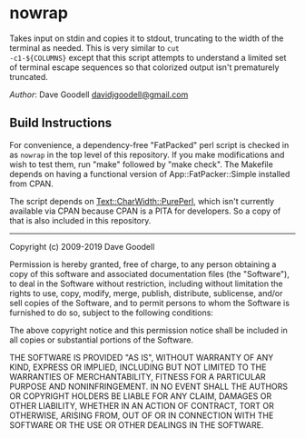 # nowrap

Takes input on stdin and copies it to stdout, truncating to the width of the
terminal as needed. This is very similar to <code>cut -c1-${COLUMNS}</code>
except that this script attempts to understand a limited set of terminal escape
sequences so that colorized output isn't prematurely truncated.

*Author*: Dave Goodell <davidjgoodell@gmail.com>

## Build Instructions

For convenience, a dependency-free "FatPacked" perl script is checked in as
`nowrap` in the top level of this repository.  If you make modifications and
wish to test them, run "make" followed by "make check".  The Makefile depends
on having a functional version of App::FatPacker::Simple installed from CPAN.

The script depends on [Text::CharWidth::PurePerl](https://github.com/goodell/text-charwidth-pureperl),
which isn't currently available via CPAN because CPAN is a PITA for
developers.  So a copy of that is also included in this repository.

-----------------------------------------------------------------------
Copyright (c) 2009-2019 Dave Goodell

Permission is hereby granted, free of charge, to any person
obtaining a copy of this software and associated documentation
files (the "Software"), to deal in the Software without
restriction, including without limitation the rights to use,
copy, modify, merge, publish, distribute, sublicense, and/or sell
copies of the Software, and to permit persons to whom the
Software is furnished to do so, subject to the following
conditions:

The above copyright notice and this permission notice shall be
included in all copies or substantial portions of the Software.

THE SOFTWARE IS PROVIDED "AS IS", WITHOUT WARRANTY OF ANY KIND,
EXPRESS OR IMPLIED, INCLUDING BUT NOT LIMITED TO THE WARRANTIES
OF MERCHANTABILITY, FITNESS FOR A PARTICULAR PURPOSE AND
NONINFRINGEMENT. IN NO EVENT SHALL THE AUTHORS OR COPYRIGHT
HOLDERS BE LIABLE FOR ANY CLAIM, DAMAGES OR OTHER LIABILITY,
WHETHER IN AN ACTION OF CONTRACT, TORT OR OTHERWISE, ARISING
FROM, OUT OF OR IN CONNECTION WITH THE SOFTWARE OR THE USE OR
OTHER DEALINGS IN THE SOFTWARE.
